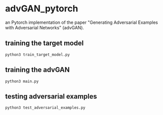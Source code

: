 # advGAN_pytorch
an Pytorch implementation of the paper "Generating Adversarial Examples with Adversarial Networks" (advGAN).

## training the target model

```shell
python3 train_target_model.py
```

## training the advGAN

```shell
python3 main.py
```

## testing adversarial examples

```shell
python3 test_adversarial_examples.py
```

